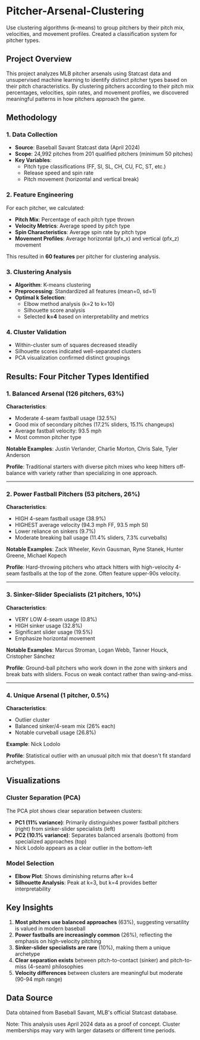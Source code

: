 # Pitcher-Arsenal-Clustering
Use clustering algorithms (k-means) to group pitchers by their pitch mix, velocities, and movement profiles. Created a classification system for pitcher types.

## Project Overview
This project analyzes MLB pitcher arsenals using Statcast data and unsupervised machine learning to identify distinct pitcher types based on their pitch characteristics. By clustering pitchers according to their pitch mix percentages, velocities, spin rates, and movement profiles, we discovered meaningful patterns in how pitchers approach the game.

## Methodology

### 1. Data Collection
- **Source**: Baseball Savant Statcast data (April 2024)
- **Scope**: 24,992 pitches from 201 qualified pitchers (minimum 50 pitches)
- **Key Variables**: 
  - Pitch type classifications (FF, SI, SL, CH, CU, FC, ST, etc.)
  - Release speed and spin rate
  - Pitch movement (horizontal and vertical break)

### 2. Feature Engineering
For each pitcher, we calculated:
- **Pitch Mix**: Percentage of each pitch type thrown
- **Velocity Metrics**: Average speed by pitch type
- **Spin Characteristics**: Average spin rate by pitch type
- **Movement Profiles**: Average horizontal (pfx_x) and vertical (pfx_z) movement

This resulted in **60 features** per pitcher for clustering analysis.

### 3. Clustering Analysis
- **Algorithm**: K-means clustering
- **Preprocessing**: Standardized all features (mean=0, sd=1)
- **Optimal k Selection**: 
  - Elbow method analysis (k=2 to k=10)
  - Silhouette score analysis
  - Selected **k=4** based on interpretability and metrics

### 4. Cluster Validation
- Within-cluster sum of squares decreased steadily
- Silhouette scores indicated well-separated clusters
- PCA visualization confirmed distinct groupings

## Results: Four Pitcher Types Identified

### 1. **Balanced Arsenal** (126 pitchers, 63%)
**Characteristics**:
- Moderate 4-seam fastball usage (32.5%)
- Good mix of secondary pitches (17.2% sliders, 15.1% changeups)
- Average fastball velocity: 93.5 mph
- Most common pitcher type

**Notable Examples**: Justin Verlander, Charlie Morton, Chris Sale, Tyler Anderson

**Profile**: Traditional starters with diverse pitch mixes who keep hitters off-balance with variety rather than specializing in one approach.

---

### 2. **Power Fastball Pitchers** (53 pitchers, 26%)
**Characteristics**:
- HIGH 4-seam fastball usage (38.9%)
- HIGHEST average velocity (94.3 mph FF, 93.5 mph SI)
- Lower reliance on sinkers (9.7%)
- Moderate breaking ball usage (11.4% sliders, 7.3% curveballs)

**Notable Examples**: Zack Wheeler, Kevin Gausman, Ryne Stanek, Hunter Greene, Michael Kopech

**Profile**: Hard-throwing pitchers who attack hitters with high-velocity 4-seam fastballs at the top of the zone. Often feature upper-90s velocity.

---

### 3. **Sinker-Slider Specialists** (21 pitchers, 10%)
**Characteristics**:
- VERY LOW 4-seam usage (0.8%)
- HIGH sinker usage (32.8%)
- Significant slider usage (19.5%)
- Emphasize horizontal movement

**Notable Examples**: Marcus Stroman, Logan Webb, Tanner Houck, Cristopher Sánchez

**Profile**: Ground-ball pitchers who work down in the zone with sinkers and break bats with sliders. Focus on weak contact rather than swing-and-miss.

---

### 4. **Unique Arsenal** (1 pitcher, 0.5%)
**Characteristics**:
- Outlier cluster
- Balanced sinker/4-seam mix (26% each)
- Notable curveball usage (26.8%)

**Example**: Nick Lodolo

**Profile**: Statistical outlier with an unusual pitch mix that doesn't fit standard archetypes.

## Visualizations

### Cluster Separation (PCA)
The PCA plot shows clear separation between clusters:
- **PC1 (11% variance)**: Primarily distinguishes power fastball pitchers (right) from sinker-slider specialists (left)
- **PC2 (10.1% variance)**: Separates balanced arsenals (bottom) from specialized approaches (top)
- Nick Lodolo appears as a clear outlier in the bottom-left

### Model Selection
- **Elbow Plot**: Shows diminishing returns after k=4
- **Silhouette Analysis**: Peak at k=3, but k=4 provides better interpretability

## Key Insights

1. **Most pitchers use balanced approaches** (63%), suggesting versatility is valued in modern baseball
2. **Power fastballs are increasingly common** (26%), reflecting the emphasis on high-velocity pitching
3. **Sinker-slider specialists are rare** (10%), making them a unique archetype
4. **Clear separation exists** between pitch-to-contact (sinker) and pitch-to-miss (4-seam) philosophies
5. **Velocity differences** between clusters are meaningful but moderate (90-94 mph range)

## Data Source

Data obtained from Baseball Savant, MLB's official Statcast database.

Note: This analysis uses April 2024 data as a proof of concept. Cluster memberships may vary with larger datasets or different time periods.
